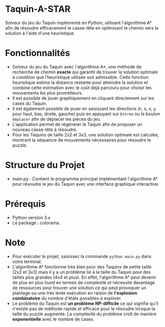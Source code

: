 # Taquin-A-STAR
Solveur du jeu du Taquin implémenté en Python, utilisant l'algorithme A* afin de résoudre efficacement le casse-tête en optimisant le chemin vers la solution à l'aide d'une heuristique.

# Fonctionnalités
- Solveur du jeu du Taquin avec l'algorithme A*, une méthode de recherche de chemin **exacte** qui garantit de trouver la solution optimale à condition que l’heuristique utilisée soit admissible. Cette fonction heuristique estime la distance restante pour atteindre la solution et combine cette estimation avec le coût déjà parcouru pour choisir les mouvements les plus prometteurs.
- Il est possible de jouer graphiquement en cliquant directement sur les cases du Taquin.
- Il est également possible de jouer en saisissant les directions (`h`, `b`, `d`, `g` pour haut, bas, droite, gauche) puis en appuyant sur `Entrée` ou le bouton `déplacer` afin de déplacer les pièces du jeu.
- L'application permet de régénérer le Taquin afin de proposer un nouveau casse-tête à résoudre.
- Pour les Taquins de taille 2x2 et 3x3, une solution optimale est calculée, montrant la séquence de mouvements nécessaires pour résoudre le puzzle.

# Structure du Projet
- main.py : Contient le programme principal implémentant l'algorithme A* pour résoudre le jeu du Taquin avec une interface graphique interactive.

# Prérequis
- Python version 3.x
- Le package : colorama.

# Note
- Pour exécuter le projet, saisissez la commande `python main.py` dans votre terminal.
- L'algorithme A* fonctionne très bien pour des Taquins de petite taille (2x2 et 3x3) mais il y a un problème lié à la taille du Taquin pour des tailles plus grandes (4x4 et plus). En effet, l'algorithme A* peut devenir de plus en plus lourd en termes de complexité et nécessite davantage de ressources pour trouver une solution ce qui peut provoquer un plantage ou une très lente exécution en raison de **l'explosion combinatoire** du nombre d'états possibles à explorer.
- Le problème du Taquin est **un problème NP-difficile** ce qui signifie qu'il n'existe pas de méthode rapide et efficace pour le résoudre lorsque la taille du puzzle augmente. La complexité du problème croît de manière **exponentielle** avec le nombre de cases.
